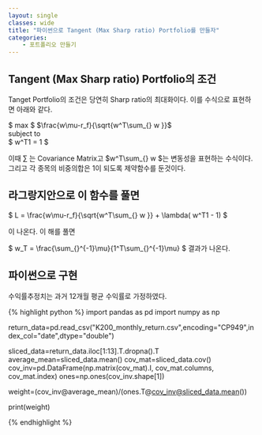 ```yaml
---
layout: single
classes: wide
title: "파이썬으로 Tangent (Max Sharp ratio) Portfolio를 만들자"
categories:
    - 포트폴리오 만들기
---
```


## Tangent (Max Sharp ratio) Portfolio의 조건
Tanget Portfolio의 조건은 당연히 Sharp ratio의 최대화이다. 이를 수식으로 표현하면 아래와 같다.

 $ max $  $\frac{w\mu-r_f}{\sqrt{w^T\sum_{} w }}$   
 subject to  
 $ w^T1 = 1 $  

이때 $\sum_{}$ 는 Covariance Matrix고 $w^T\sum_{} w $는 변동성을 표현하는 수식이다.  
그리고 각 종목의 비중의합은 1이 되도록 제약함수를 둔것이다.

## 라그랑지안으로 이 함수를 풀면

$ L = \frac{w\mu-r_f}{\sqrt{w^T\sum_{} w }} + \lambda( w^T1 - 1) $  

이 나온다. 이 해를 풀면 

$ w_T = \frac{\sum_{}^{-1}\mu}{1^T\sum_{}^{-1}\mu} $ 결과가 나온다.

## 파이썬으로 구현
수익률추정치는 과거 12개월 평균 수익률로 가정하였다.

{% highlight python %}
import pandas as pd
import numpy as np

return_data=pd.read_csv("K200_monthly_return.csv",encoding="CP949",index_col="date",dtype="double")

sliced_data=return_data.iloc[1:13].T.dropna().T
average_mean=sliced_data.mean()
cov_mat=sliced_data.cov() 
cov_inv=pd.DataFrame(np.matrix(cov_mat).I, cov_mat.columns, cov_mat.index)
ones=np.ones(cov_inv.shape[1])


weight=(cov_inv@average_mean)/(ones.T@cov_inv@sliced_data.mean())

print(weight)

{% endhighlight %}
